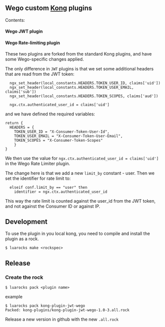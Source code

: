 ## Wego custom [Kong](https://www.getkong.org) plugins

Contents:

#### Wego JWT plugin

#### Wego Rate-limiting plugin

These two plugins are forked from the standard Kong plugins, and have some Wego-specific changes applied.

The only difference in `JWT` plugins is that we set some additional headers that are read from the JWT token:

```
  ngx_set_header(local_constants.HEADERS.TOKEN_USER_ID, claims['uid'])
  ngx_set_header(local_constants.HEADERS.TOKEN_USER_EMAIL, claims['sub'])
  ngx_set_header(local_constants.HEADERS.TOKEN_SCOPES, claims['aud'])

  ngx.ctx.authenticated_user_id = claims['uid']

```

and we have defined the required variables:

```
return {
  HEADERS = {
    TOKEN_USER_ID = "X-Consumer-Token-User-Id",
    TOKEN_USER_EMAIL = "X-Consumer-Token-User-Email",
    TOKEN_SCOPES = "X-Consumer-Token-Scopes"
	}
}
```

We then use the value for `ngx.ctx.authenticated_user_id = claims['uid']` in the Wego Rate Limiter plugin.

The change here is that we add a new `limit_by` constant - user.
Then we set the identifier for rate limit to:

```
  elseif conf.limit_by == "user" then
    identifier = ngx.ctx.authenticated_user_id
```

This way the rate limit is counted against the user_id from the JWT token, and not against the Consumer ID or against IP.

## Development

To use the plugin in you local kong, you need to compile and install the plugin as a rock.

```
$ luarocks make <rockspec>
```

## Release

### Create the rock

```
$ luarocks pack <plugin name>
```

example

```
$ luarocks pack kong-plugin-jwt-wego
Packed: kong-plugins/kong-plugin-jwt-wego-1.0-3.all.rock
```

Release a new version in github with the new `.all.rock`
